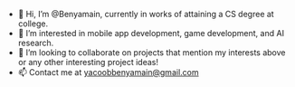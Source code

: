 - 👋 Hi, I’m @Benyamain, currently in works of attaining a CS degree at college.
- 👀 I’m interested in mobile app development, game development, and AI research.
- 💞️ I’m looking to collaborate on projects that mention my interests above or any other interesting project ideas!
- 📫 Contact me at yacoobbenyamain@gmail.com
